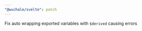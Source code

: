 ```yaml
---
"@wuchale/svelte": patch
---
```


Fix auto wrapping exported variables with `$derived` causing errors
